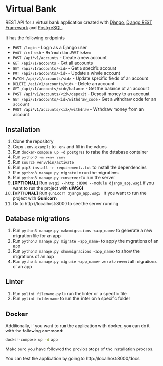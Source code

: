 # Virtual Bank
REST API for a virtual bank application created with [Django](https://www.djangoproject.com/), [Django REST Framework](https://www.django-rest-framework.org/) and [PostgreSQL](https://www.postgresql.org/).
<br>
<br>
It has the following endpoints:
- `POST /login` - Login as a Django user
- `POST /refresh` - Refresh the JWT token
- `POST /api/v1/accounts` - Create a new account
- `GET /api/v1/accounts` - Get all accounts
- `GET /api/v1/accounts/<id>` - Get a specific account
- `PUT /api/v1/accounts/<id>` - Update a whole account
- `PATCH /api/v1/accounts/<id>` - Update specific fields of an account
- `DELETE /api/v1/accounts/<id>` - Delete an account
- `GET /api/v1/accounts/<id>/balance` - Get the balance of an account
- `POST /api/v1/accounts/<id>/deposit` - Deposit money to an account
- `GET /api/v1/accounts/<id>/withdraw_code` - Get a withdraw code for an account
- `POST /api/v1/accounts/<id>/withdraw` - Withdraw money from an account

## Installation
1. Clone the repository
2. Copy `.env.example` to `.env` and fill in the values
3. Run `docker-compose up -d postgres` to raise the database container
4. Run `python3 -m venv venv`
5. Run `source venv/bin/activate`
6. Run `pip3 install -r requirements.txt` to install the dependencies
7. Run `python3 manage.py migrate` to run the migrations
8. Run `python3 manage.py runserver` to run the server
9. **[OPTIONAL]** Run `uwsgi --http :8000 --module django_app.wsgi` if you want to run the project with **uWSGI**
10. **[OPTIONAL]** Run `gunicorn django_app.wsgi ` if you want to run the project with **Gunicorn**
11. Go to <a>http://localhost:8000 to see the server running

## Database migrations
1. Run `python3 manage.py makemigrations <app_name>` to generate a new migration file for an app
2. Run `python3 manage.py migrate <app_name>` to apply the migrations of an app
3. Run `python3 manage.py showmigrations <app_name>` to show the migrations of an app
4. Run `python3 manage.py migrate <app_name> zero` to revert all migrations of an app

## Linter
1. Run `pylint filename.py` to run the linter on a specific file
2. Run `pylint foldername` to run the linter on a specific folder

## Docker
Additionally, if you want to run the application with docker, you can do it with the following command:
```bash
docker-compose up -d app
```
Make sure you have followed the previos steps of the installation process.

You can test the application by going to <a>http://localhost:8000/docs </a>